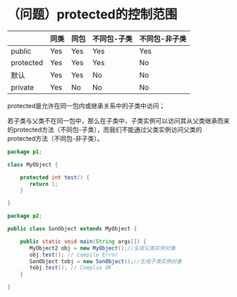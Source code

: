 # （问题）protected的控制范围


|           | 同类  | 同包  | 不同包-子类 | 不同包-非子类 |
| --------- | --- | --- | ------ | ------- |
| public    | Yes | Yes | Yes    | Yes     |
| protected | Yes | Yes | Yes    | No      |
| 默认        | Yes | Yes | No     | No      |
| private   | Yes | No  | No     | No      |

protected是允许在同一包内或继承关系中的子类中访问；

若子类与父类不在同一包中，那么在子类中，子类实例可以访问其从父类继承而来的protected方法（不同包-子类），而我们不能通过父类实例访问父类的protected方法（不同包-非子类）。

```java
package p1;

class MyObject {

    protected int test() {
       return 1;
    }

}

package p2;

public class SonObject extends MyObject {

    public static void main(String args[]) {
       MyObject2 obj = new MyObject();//生成父类实例对象
       obj.test(); // Compile Error        
       SonObject tobj = new SonObject();//生成子类实例对象
       tobj.test(); // Complie OK       
    }

}
```
